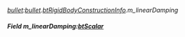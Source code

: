 _[bullet](../../modules/bullet/bullet-module.md):[bullet](../../modules/bullet/bullet-module.md).[btRigidBodyConstructionInfo](../../modules/bullet/bullet-btrigidbodyconstructioninfo.md).m\_linearDamping_
##### Field m\_linearDamping:[btScalar](../../modules/bullet/bullet-btscalar.md)
